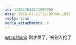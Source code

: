 ```yaml
---
id: 114834612171000350
date: 2025-07-11T12:32:04.191Z
reply: true
media_attachments: 0
---
```


[@laozhang](https://suo.si/@laozhang) 刚才发了，被别人抢了

